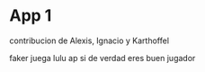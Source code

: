 # App 1


contribucion de Alexis, Ignacio y Karthoffel

faker juega lulu ap si de verdad eres buen jugador


